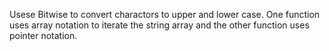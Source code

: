 Usese Bitwise to convert charactors to upper and lower case.
One function uses array notation to iterate the string array 
and the other function uses pointer notation.
